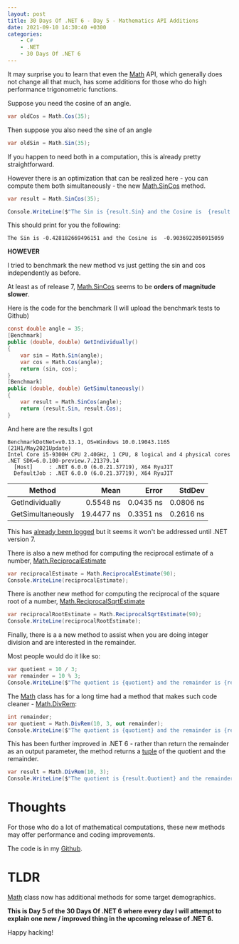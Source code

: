 ```yaml
---
layout: post
title: 30 Days Of .NET 6 - Day 5 - Mathematics API Additions
date: 2021-09-10 14:30:40 +0300
categories:
    - C#
    - .NET
    - 30 Days Of .NET 6
---
```

It may surprise you to learn that even the [Math](https://docs.microsoft.com/en-us/dotnet/api/system.math?view=net-5.0) API, which generally does not change all that much, has some additions for those who do high performance trigonometric functions.

Suppose you need the cosine of an angle.

```csharp
var oldCos = Math.Cos(35);
```

Then suppose you also need the sine of an angle

```csharp
var oldSin = Math.Sin(35);
```

If you happen to need both in a computation, this is already pretty straightforward.

However there is an optimization that can be realized here - you can compute them both simultaneously - the new [Math.SinCos](https://docs.microsoft.com/en-us/dotnet/api/system.math.sincos?view=net-6.0) method.

```csharp
var result = Math.SinCos(35);

Console.WriteLine($"The Sin is {result.Sin} and the Cosine is  {result.Cos}");
```

This should print for you the following:

```plaintext
The Sin is -0.428182669496151 and the Cosine is  -0.9036922050915059
```

**HOWEVER**

I tried to benchmark the new method vs just getting the sin and cos independently as before.

At least as of release 7, [Math.SinCos](https://docs.microsoft.com/en-us/dotnet/api/system.math.sincos?view=net-6.0) seems to be **orders of magnitude slower**.

Here is the code for the benchmark (I will upload the benchmark tests to Github)

```csharp
const double angle = 35;
[Benchmark]
public (double, double) GetIndividually()
{
    var sin = Math.Sin(angle);
    var cos = Math.Cos(angle);
    return (sin, cos);
}
[Benchmark]
public (double, double) GetSimultaneously()
{
    var result = Math.SinCos(angle);
    return (result.Sin, result.Cos);
}
```

And here are the results I got

```plaintext
BenchmarkDotNet=v0.13.1, OS=Windows 10.0.19043.1165 (21H1/May2021Update)
Intel Core i5-9300H CPU 2.40GHz, 1 CPU, 8 logical and 4 physical cores
.NET SDK=6.0.100-preview.7.21379.14
  [Host]     : .NET 6.0.0 (6.0.21.37719), X64 RyuJIT
  DefaultJob : .NET 6.0.0 (6.0.21.37719), X64 RyuJIT
```

|            Method |       Mean |     Error |    StdDev |
|------------------ |-----------:|----------:|----------:|
|   GetIndividually |  0.5548 ns | 0.0435 ns | 0.0806 ns |
| GetSimultaneously | 19.4477 ns | 0.3351 ns | 0.2616 ns |

This has [already been logged](https://github.com/dotnet/runtime/issues/48776) but it seems it won't be addressed until .NET version 7.

There is also a new method for computing the reciprocal estimate of a number, [Math.ReciprocalEstimate](https://docs.microsoft.com/en-us/dotnet/api/system.math.reciprocalestimate?view=net-6.0)

```csharp
var reciprocalEstimate = Math.ReciprocalEstimate(90);
Console.WriteLine(reciprocalEstimate);
```

There is another new method for computing the reciprocal of the square root of a number, [Math.ReciprocalSqrtEstimate](https://docs.microsoft.com/en-us/dotnet/api/system.math.reciprocalsqrtestimate?view=net-6.0)

```csharp
var reciprocalRootEstimate = Math.ReciprocalSqrtEstimate(90);
Console.WriteLine(reciprocalRootEstimate);
```

Finally, there is a a new method to assist when you are doing integer division and are interested in the remainder.

Most people would do it like so:

```csharp
var quotient = 10 / 3;
var remainder = 10 % 3;
Console.WriteLine($"The quotient is {quotient} and the remainder is {remainder}");
```

The [Math](https://docs.microsoft.com/en-us/dotnet/api/system.math?view=net-5.0) class has for a long time had a method that makes such code cleaner - [Math.DivRem](https://docs.microsoft.com/en-us/dotnet/api/system.math.divrem?view=net-5.0):

```csharp
int remainder;
var quotient = Math.DivRem(10, 3, out remainder);
Console.WriteLine($"The quotient is {quotient} and the remainder is {remainder}");
```

This has been further improved in .NET 6 - rather than return the remainder as an output parameter, the method returns a [tuple](https://docs.microsoft.com/en-us/dotnet/api/system.valuetuple-2?view=net-6.0) of the quotient and the remainder.

```csharp
var result = Math.DivRem(10, 3);
Console.WriteLine($"The quotient is {result.Quotient} and the remainder is {result.Remainder}");
```

# Thoughts

For those who do a lot of mathematical computations, these new methods may offer performance and coding improvements.

The code is in my [Github](https://github.com/conradakunga/BlogCode/tree/master/2021-09-10%20-%2030%20Days%20Of%20.NET%206%20-%20Day%205%20-%20Math%20API%20Additions).

# TLDR

[Math](https://docs.microsoft.com/en-us/dotnet/api/system.math?view=net-6.0) class now has additional methods for some target demographics.

**This is Day 5 of the 30 Days Of .NET 6 where every day I will attempt to explain one new / improved thing in the upcoming release of .NET 6.**

Happy hacking!